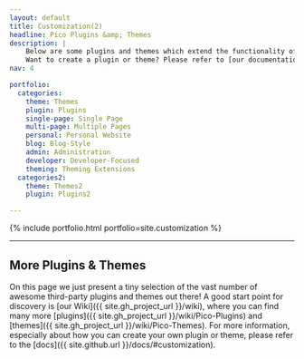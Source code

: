 ```yaml
---
layout: default
title: Customization(2)
headline: Pico Plugins &amp; Themes
description: |
    Below are some plugins and themes which extend the functionality of Pico and make it even more awesome.<br />
    Want to create a plugin or theme? Please refer to [our documentation](/docs/#plugins)!
nav: 4

portfolio:
  categories:
    theme: Themes
    plugin: Plugins
    single-page: Single Page
    multi-page: Multiple Pages
    personal: Personal Website
    blog: Blog-Style
    admin: Administration
    developer: Developer-Focused
    theming: Theming Extensions
  categories2:
    theme: Themes2
    plugin: Plugins2

---
```


{% include portfolio.html portfolio=site.customization %}

---

## More Plugins & Themes

On this page we just present a tiny selection of the vast number of awesome third-party plugins and themes out there! A good start point for discovery is [our Wiki]({{ site.gh_project_url }}/wiki), where you can find many more [plugins]({{ site.gh_project_url }}/wiki/Pico-Plugins) and [themes]({{ site.gh_project_url }}/wiki/Pico-Themes). For more information, especially about how you can create your own plugin or theme, please refer to the [docs]({{ site.github.url }}/docs/#customization).
